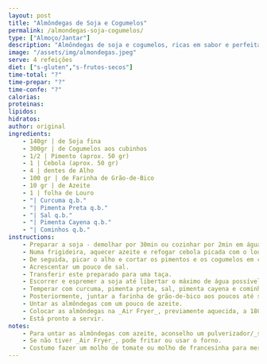 ```yaml
---
layout: post
title: "Almôndegas de Soja e Cogumelos"
permalink: /almondegas-soja-cogumelos/
type: ["Almoço/Jantar"]
description: "Almôndegas de soja e cogumelos, ricas em sabor e perfeitas com molho."
image: "/assets/img/almondegas.jpeg"
serve: 4 refeições
diet: ["s-gluten","s-frutos-secos"]
time-total: "?"
time-prepar: "?"
time-confe: "?"
calorias:
proteinas:
lipidos:
hidratos:
author: original
ingredients:
    - 140gr | de Soja fina
    - 300gr | de Cogumelos aos cubinhos
    - 1/2 | Pimento (aprox. 50 gr) 
    - 1 | Cebola (aprox. 50 gr)
    - 4 | dentes de Alho
    - 100 gr | de Farinha de Grão-de-Bico
    - 10 gr | de Azeite
    - 1 | folha de Louro
    - "| Curcuma q.b."
    - "| Pimenta Preta q.b."
    - "| Sal q.b."   
    - "| Pimenta Cayena q.b."
    - "| Cominhos q.b."
instructions:
    - Preparar a soja - demolhar por 30min ou cozinhar por 2min em água com limão, louro e sal. Se a sua escolha for a 2ª opção, passar a soja por água fria. Reservar.
    - Numa frigideira, aquecer azeite e refogar cebola picada com o louro. Deixar a cebola dourar.
    - De seguida, picar o alho e cortar os pimentos e os cogumelos em cubinhos. Adicionar tudo ao refogado e deixar apurar até a água que os cogumelos forem libertando evaporar.
    - Acrescentar um pouco de sal.
    - Transferir este preparado para uma taça.
    - Escorrer e espremer a soja até libertar o máximo de água possível. Adicioná-la ao preparado anterior e misturar tudo muito bem com as mãos.
    - Temperar com curcuma, pimenta preta, sal, pimenta cayena e cominhos. Misturar tudo.
    - Posteriormente, juntar a farinha de grão-de-bico aos poucos até ser possível formar bolinhas.
    - Untar as almôndegas com um pouco de azeite.
    - Colocar as almôndegas na _Air Fryer_, previamente aquecida, a 180º durante 15 minutos.
    - Está pronto a servir.
notes:
    - Para untar as almôndegas com azeite, aconselho um pulverizador/_spray_ para que não fiquem com demasiada quantidade de azeite.
    - Se não tiver _Air Fryer_, pode fritar ou usar o forno.
    - Costumo fazer um molho de tomate ou molho de francesinha para mergulhar as almôndegas. Fica ótimo acompanhado de esparguete.
---
```




